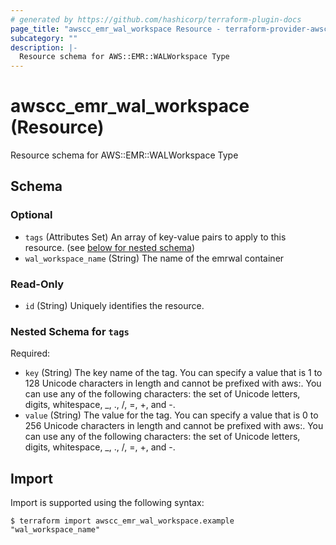 ```yaml
---
# generated by https://github.com/hashicorp/terraform-plugin-docs
page_title: "awscc_emr_wal_workspace Resource - terraform-provider-awscc"
subcategory: ""
description: |-
  Resource schema for AWS::EMR::WALWorkspace Type
---
```


# awscc_emr_wal_workspace (Resource)

Resource schema for AWS::EMR::WALWorkspace Type



<!-- schema generated by tfplugindocs -->
## Schema

### Optional

- `tags` (Attributes Set) An array of key-value pairs to apply to this resource. (see [below for nested schema](#nestedatt--tags))
- `wal_workspace_name` (String) The name of the emrwal container

### Read-Only

- `id` (String) Uniquely identifies the resource.

<a id="nestedatt--tags"></a>
### Nested Schema for `tags`

Required:

- `key` (String) The key name of the tag. You can specify a value that is 1 to 128 Unicode characters in length and cannot be prefixed with aws:. You can use any of the following characters: the set of Unicode letters, digits, whitespace, _, ., /, =, +, and -.
- `value` (String) The value for the tag. You can specify a value that is 0 to 256 Unicode characters in length and cannot be prefixed with aws:. You can use any of the following characters: the set of Unicode letters, digits, whitespace, _, ., /, =, +, and -.

## Import

Import is supported using the following syntax:

```shell
$ terraform import awscc_emr_wal_workspace.example "wal_workspace_name"
```

